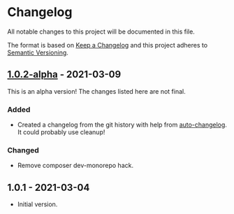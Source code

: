 # Changelog

All notable changes to this project will be documented in this file.

The format is based on [Keep a Changelog](https://keepachangelog.com/en/1.0.0/)
and this project adheres to [Semantic Versioning](https://semver.org/spec/v2.0.0.html).

## [1.0.2-alpha] - 2021-03-09

This is an alpha version! The changes listed here are not final.

### Added
- Created a changelog from the git history with help from [auto-changelog](https://www.npmjs.com/package/auto-changelog). It could probably use cleanup!

### Changed
- Remove composer dev-monorepo hack.

## 1.0.1 - 2021-03-04

- Initial version.

[1.0.2-alpha]: https://github.com/Automattic/jetpack-debug-helper/compare/v1.0.1...v1.0.2-alpha
